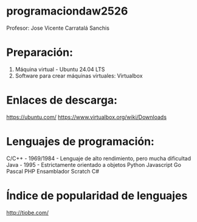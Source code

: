 # programaciondaw2526

Profesor: Jose Vicente Carratalá Sanchis

# Preparación:
1. Máquina virtual - Ubuntu 24.04 LTS
2. Software para crear máquinas virtuales: Virtualbox

# Enlaces de descarga:
https://ubuntu.com/
https://www.virtualbox.org/wiki/Downloads

# Lenguajes de programación:
C/C++ - 1969/1984 - Lenguaje de alto rendimiento, pero mucha dificultad
Java - 1995 - Estrictamente orientado a objetos
Python
Javascript
Go
Pascal
PHP
Ensamblador
Scratch
C#

# Índice de popularidad de lenguajes

http://tiobe.com/

